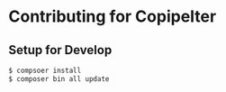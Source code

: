 # Contributing for CopipeIter

## Setup for Develop

```sh
$ compsoer install
$ composer bin all update
```
